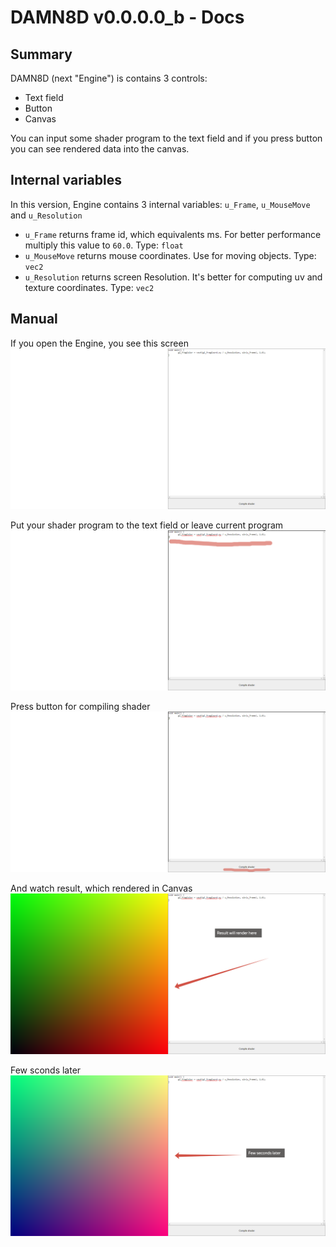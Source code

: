 # DAMN8D v0.0.0.0_b - Docs

## Summary

DAMN8D (next "Engine") is contains 3 controls:

* Text field
* Button
* Canvas

You can input some shader program to the text field and if you press button you can see rendered data into the canvas.

## Internal variables

In this version, Engine contains 3 internal variables: `u_Frame`, `u_MouseMove` and `u_Resolution`

* `u_Frame` returns frame id, which equivalents ms. For better performance multiply this value to `60.0`.
  Type: `float`
* `u_MouseMove` returns mouse coordinates. Use for moving objects.
  Type: `vec2`
* `u_Resolution` returns screen Resolution. It's better for computing uv and texture coordinates.
  Type: `vec2`

## Manual

If you open the Engine, you see this screen
![Initial screen](initial_screen.png)

Put your shader program to the text field or leave current program
![Shader program in text field](shader_program_in_text_field.png)

Press button for compiling shader
![Compile shader here](compile_shader_here.png)

And watch result, which rendered in Canvas
![And watch result here](and_watch_result_here.png)

Few sconds later
![Few seconds later](few_seconds_later.png)

